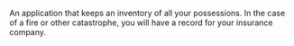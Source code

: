 An application that keeps an inventory of all your possessions. In the case of a fire or other catastrophe, you will have a record for your insurance company.

